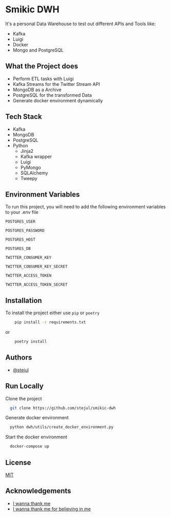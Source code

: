 
# Smikic DWH

It's a personal Data Warehouse to test out different APIs and Tools like:
- Kafka
- Luigi
- Docker
- Mongo and PostgreSQL


## What the Project does

- Perform ETL tasks with Luigi
- Kafka Streams for the Twitter Stream API
- MongoDB as a Archive
- PostgreSQL for the transformed Data
- Generate docker environment dynamically
  
## Tech Stack

- Kafka
- MongoDB
- PostgreSQL
- Python
    - Jinja2
    - Kafka wrapper
    - Luigi
    - PyMongo
    - SQLAlchemy
    - Tweepy
  
## Environment Variables

To run this project, you will need to add the following environment variables to your .env file

`POSTGRES_USER`

`POSTGRES_PASSWORD`

`POSTGRES_HOST`

`POSTGRES_DB`

`TWITTER_CONSUMER_KEY`

`TWITTER_CONSUMER_KEY_SECRET`

`TWITTER_ACCESS_TOKEN`

`TWITTER_ACCESS_TOKEN_SECRET`

## Installation 

To install the project either use `pip` or `poetry`

```bash 
    pip install -r requirements.txt
```
or
```bash 
    poetry install
```

## Authors

- [@stejul](https://www.github.com/stejul)

  
## Run Locally

Clone the project

```bash
  git clone https://github.com/stejul/smikic-dwh
```

Generate docker environment

```bash
  python dwh/utils/create_docker_environment.py
```

Start the docker environment

```bash
  docker-compose up
```

  
## License

[MIT](https://github.com/stejul/smikic-dwh/blob/main/LICENSE)

  
## Acknowledgements

 - [I wanna thank me](https://www.youtube.com/watch?v=c-Pv55i2bc0)
 - [I wanna thank me for believing in me](https://www.youtube.com/watch?v=c-Pv55i2bc0)

  
